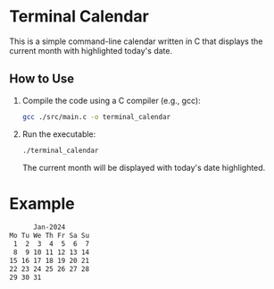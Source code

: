 # Terminal Calendar

This is a simple command-line calendar written in C that displays the current month with highlighted today's date.

## How to Use

1. Compile the code using a C compiler (e.g., gcc):

   ```bash
   gcc ./src/main.c -o terminal_calendar
   ```

2. Run the executable:

   ```bash
   ./terminal_calendar
   ```

   The current month will be displayed with today's date highlighted.

# Example

```bash
      Jan-2024
Mo Tu We Th Fr Sa Su
 1  2  3  4  5  6  7 
 8  9 10 11 12 13 14 
15 16 17 18 19 20 21 
22 23 24 25 26 27 28 
29 30 31
```